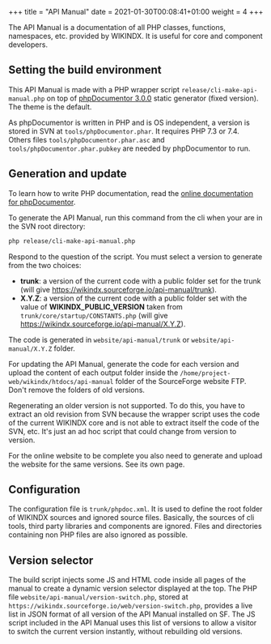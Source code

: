 +++
title = "API Manual"
date = 2021-01-30T00:08:41+01:00
weight = 4
+++


The API Manual is a documentation of all PHP classes, functions, namespaces, etc. provided by WIKINDX. It is useful for core and component developers. 


## Setting the build environment

This API Manual is made with a PHP wrapper script `release/cli-make-api-manual.php` on top of [phpDocumentor 3.0.0](https://phpdoc.org/) static generator (fixed version). The theme is the default.

As phpDocumentor is written in PHP and is OS independent, a version is stored in SVN at `tools/phpDocumentor.phar`. It requires PHP 7.3 or 7.4. Others files `tools/phpDocumentor.phar.asc` and `tools/phpDocumentor.phar.pubkey` are needed by phpDocumentor to run.


## Generation and update

To learn how to write PHP documentation, read the [online documentation for phpDocumentor](https://docs.phpdoc.org/3.0/). 

To generate the API Manual, run this command from the cli when your are in the SVN root directory: 

~~~~sh
php release/cli-make-api-manual.php
~~~~

Respond to the question of the script. You must select a version to generate from the two choices:

- __trunk__: a version of the current code with a public folder set for the trunk (will give <https://wikindx.sourceforge.io/api-manual/trunk>).
- __X.Y.Z__: a version of the current code with a public folder set with the value of __WIKINDX_PUBLIC_VERSION__ taken from `trunk/core/startup/CONSTANTS.php` (will give <https://wikindx.sourceforge.io/api-manual/X.Y.Z>).

The code is generated in `website/api-manual/trunk` or `website/api-manual/X.Y.Z` folder.

For updating the API Manual, generate the code for each version and upload the content of each output folder inside the `/home/project-web/wikindx/htdocs/api-manual` folder of the SourceForge website FTP. Don't remove the folders of old versions.

Regenerating an older version is not supported. To do this, you have to extract an old revision from SVN because the wrapper script uses the code of the current WIKINDX core and is not able to extract itself the code of the SVN, etc. It's just an ad hoc script that could change from version to version.

For the online website to be complete you also need to generate and upload the website for the same versions. See its own page.


## Configuration

The configuration file is `trunk/phpdoc.xml`. It is used to define the root folder of WIKINDX sources and ignored source files. Basically, the sources of cli tools, third party libraries and components are ignored. Files and directories containing non PHP files are also ignored as possible.


## Version selector

The build script injects some JS and HTML code inside all pages of the manual to create a dynamic version selector displayed at the top. The PHP file `website/api-manual/version-switch.php`, stored at `https://wikindx.sourceforge.io/web/version-switch.php`, provides a live list in JSON format of all version of the API Manual installed on SF. The JS script included in the API Manual uses this list of versions to allow a visitor to switch the current version instantly, without rebuilding old versions.
